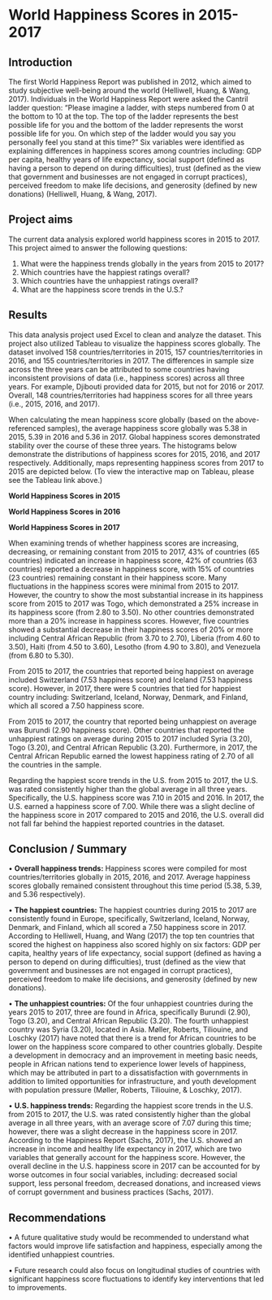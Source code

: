 # World Happiness Scores in 2015-2017

## Introduction
The first World Happiness Report was published in 2012, which aimed to study subjective well-being around the world (Helliwell, Huang, & Wang, 2017). Individuals in the World Happiness Report were asked the Cantril ladder question: “Please imagine a ladder, with steps numbered from 0 at the bottom to 10 at the top. The top of the ladder represents the best possible life for you and the bottom of the ladder represents the worst possible life for you. On which step of the ladder would you say you personally feel you stand at this time?” Six variables were identified as explaining differences in happiness scores among countries including: GDP per capita, healthy years of life expectancy, social support (defined as having a person to depend on during difficulties), trust (defined as the view that government and businesses are not engaged in corrupt practices), perceived freedom to make life decisions, and generosity (defined by new donations) (Helliwell, Huang, & Wang, 2017).

## Project aims
The current data analysis explored world happiness scores in 2015 to 2017. This project aimed to answer the following questions:
1.	What were the happiness trends globally in the years from 2015 to 2017?
2.	Which countries have the happiest ratings overall?
3.	Which countries have the unhappiest ratings overall?
4.	What are the happiness score trends in the U.S.?

## Results
This data analysis project used Excel to clean and analyze the dataset. This project also utilized Tableau to visualize the happiness scores globally. The dataset involved 158 countries/territories in 2015, 157 countries/territories in 2016, and 155 countries/territories in 2017. The differences in sample size across the three years can be attributed to some countries having inconsistent provisions of data (i.e., happiness scores) across all three years. For example, Djibouti provided data for 2015, but not for 2016 or 2017. Overall, 148 countries/territories had happiness scores for all three years (i.e., 2015, 2016, and 2017).

When calculating the mean happiness score globally (based on the above-referenced samples), the average happiness score globally was 5.38 in 2015, 5.39 in 2016 and 5.36 in 2017.  Global happiness scores demonstrated stability over the course of these three years. The histograms below demonstrate the distributions of happiness scores for 2015, 2016, and 2017 respectively. Additionally, maps representing happiness scores from 2017 to 2015 are depicted below. (To view the interactive map on Tableau, please see the Tableau link above.)

 


 

 




**World Happiness Scores in 2015**


 

**World Happiness Scores in 2016**

  












	

**World Happiness Scores in 2017**
  


When examining trends of whether happiness scores are increasing, decreasing, or remaining constant from 2015 to 2017, 43% of countries (65 countries) indicated an increase in happiness score, 42% of countries (63 countries) reported a decrease in happiness score, with 15% of countries (23 countries) remaining constant in their happiness score. Many fluctuations in the happiness scores were minimal from 2015 to 2017. However, the country to show the most substantial increase in its happiness score from 2015 to 2017 was Togo, which demonstrated a 25% increase in its happiness score (from 2.80 to 3.50). No other countries demonstrated more than a 20% increase in happiness scores. However, five countries showed a substantial decrease in their happiness scores of 20% or more including Central African Republic (from 3.70 to 2.70), Liberia (from 4.60 to 3.50), Haiti (from 4.50 to 3.60), Lesotho (from 4.90 to 3.80), and Venezuela (from 6.80 to 5.30).

From 2015 to 2017, the countries that reported being happiest on average included Switzerland (7.53 happiness score) and Iceland (7.53 happiness score). However, in 2017, there were 5 countries that tied for happiest country including: Switzerland, Iceland, Norway, Denmark, and Finland, which all scored a 7.50 happiness score. 

From 2015 to 2017, the country that reported being unhappiest on average was Burundi (2.90 happiness score). Other countries that reported the unhappiest ratings on average during 2015 to 2017 included Syria (3.20), Togo (3.20), and Central African Republic (3.20). Furthermore, in 2017, the Central African Republic earned the lowest happiness rating of 2.70 of all the countries in the sample.

Regarding the happiest score trends in the U.S. from 2015 to 2017, the U.S. was rated consistently higher than the global average in all three years. Specifically, the U.S. happiness score was 7.10 in 2015 and 2016. In 2017, the U.S. earned a happiness score of 7.00. While there was a slight decline of the happiness score in 2017 compared to 2015 and 2016, the U.S. overall did not fall far behind the happiest reported countries in the dataset.


## Conclusion / Summary
•	**Overall happiness trends:** Happiness scores were compiled for most countries/territories globally in 2015, 2016, and 2017. Average happiness scores globally remained consistent throughout this time period (5.38, 5.39, and 5.36 respectively). 

•	**The happiest countries:** The happiest countries during 2015 to 2017 are consistently found in Europe, specifically, Switzerland, Iceland, Norway, Denmark, and Finland, which all scored a 7.50 happiness score in 2017. According to Helliwell, Huang, and Wang (2017) the top ten countries that scored the highest on happiness also scored highly on six factors: GDP per capita, healthy years of life expectancy, social support (defined as having a person to depend on during difficulties), trust (defined as the view that government and businesses are not engaged in corrupt practices), perceived freedom to make life decisions, and generosity (defined by new donations).

•	**The unhappiest countries:** Of the four unhappiest countries during the years 2015 to 2017, three are found in Africa, specifically Burundi (2.90), Togo (3.20), and Central African Republic (3.20). The fourth unhappiest country was Syria (3.20), located in Asia. Møller, Roberts, Tiliouine, and Loschky (2017) have noted that there is a trend for African countries to be lower on the happiness score compared to other countries globally. Despite a development in democracy and an improvement in meeting basic needs, people in African nations tend to experience lower levels of happiness, which may be attributed in part to a dissatisfaction with governments in addition to limited opportunities for infrastructure, and youth development with population pressure (Møller, Roberts, Tiliouine, & Loschky, 2017).

•	**U.S. happiness trends:** Regarding the happiest score trends in the U.S. from 2015 to 2017, the U.S. was rated consistently higher than the global average in all three years, with an average score of 7.07 during this time; however, there was a slight decrease in the happiness score in 2017. According to the Happiness Report (Sachs, 2017), the U.S. showed an increase in income and healthy life expectancy in 2017, which are two variables that generally account for the happiness score. However, the overall decline in the U.S. happiness score in 2017 can be accounted for by worse outcomes in four social variables, including: decreased social support, less personal freedom, decreased donations, and increased views of corrupt government and business practices (Sachs, 2017).


## Recommendations
•	A future qualitative study would be recommended to understand what factors would improve life satisfaction and happiness, especially among the identified unhappiest countries.

•	Future research could also focus on longitudinal studies of countries with significant happiness score fluctuations to identify key interventions that led to improvements.
